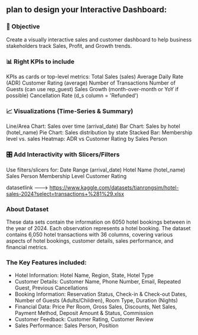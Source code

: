 ## plan to design your Interactive Dashboard:
### 🎯 Objective
Create a visually interactive sales and customer dashboard to help business stakeholders track Sales, Profit, and Growth trends.

### 📊 Right KPIs to include
KPIs as cards or top-level metrics:
Total Sales (sales)
Average Daily Rate (ADR)
Customer Rating (average)
Number of Transactions
Number of Guests (can use rep_guest)
Sales Growth (month-over-month or YoY if possible)
Cancellation Rate (d_s column = 'Refunded')

### 📈 Visualizations (Time-Series & Summary)
Line/Area Chart: Sales over time (arrival_date)
Bar Chart: Sales by hotel (hotel_name)
Pie Chart: Sales distribution by state
Stacked Bar: Membership level vs. sales
Heatmap: ADR vs Customer Rating by Sales Person

### 🎛️ Add Interactivity with Slicers/Filters
Use filters/slicers for:
Date Range (arrival_date)
Hotel Name (hotel_name)
Sales Person
Membership Level
Customer Rating

datasetlink ---> https://www.kaggle.com/datasets/tianrongsim/hotel-sales-2024?select=transactions+%281%29.xlsx

### About Dataset
These data sets contain the information on 6050 hotel bookings between in the year of 2024. Each observation represents a hotel booking. The dataset contains 6,050 hotel transactions with 36 columns, covering various aspects of hotel bookings, customer details, sales performance, and financial metrics.

### The Key Features included:
* Hotel Information: Hotel Name, Region, State, Hotel Type
* Customer Details: Customer Name, Phone Number, Email, Repeated Guest, Previous Cancellations
* Booking Information: Reservation Status, Check-in & Check-out Dates, Number of Guests (Adults/Children), Room Type, Duration (Nights)
* Financial Data: Price Per Room, Gross Sales, Discounts, Net Sales, Payment Method, Deposit Amount & Status, Commission
* Customer Feedback: Customer Rating, Customer Review
* Sales Performance: Sales Person, Position
